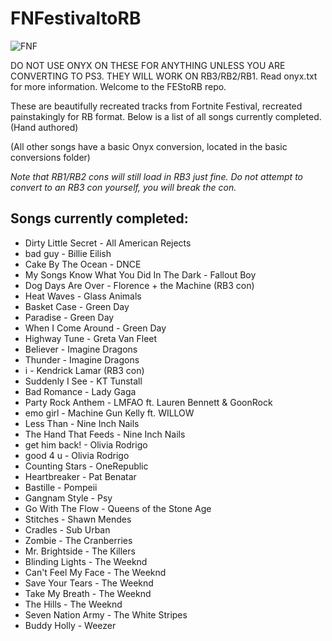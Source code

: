 # FNFestivaltoRB

![FNF](https://github.com/FEStoRB/FNFestivaltoRB/assets/158007129/c65f6997-8300-4c21-b210-2a6d4d7ca76b)

DO NOT USE ONYX ON THESE FOR ANYTHING UNLESS YOU ARE CONVERTING TO PS3. THEY WILL WORK ON RB3/RB2/RB1.
Read onyx.txt for more information.
Welcome to the FEStoRB repo.

These are beautifully recreated tracks from Fortnite Festival, recreated painstakingly for RB format.
Below is a list of all songs currently completed. (Hand authored) 

(All other songs have a basic Onyx conversion, located in the basic conversions folder)

*Note that RB1/RB2 cons will still load in RB3 just fine. Do not attempt to convert to an RB3 con yourself, you will break the con.*

## Songs currently completed:
* Dirty Little Secret - All American Rejects
* bad guy - Billie Eilish
* Cake By The Ocean - DNCE
* My Songs Know What You Did In The Dark - Fallout Boy
* Dog Days Are Over - Florence + the Machine (RB3 con)
* Heat Waves - Glass Animals
* Basket Case - Green Day
* Paradise - Green Day
* When I Come Around - Green Day
* Highway Tune - Greta Van Fleet
* Believer - Imagine Dragons
* Thunder - Imagine Dragons
* i - Kendrick Lamar (RB3 con)
* Suddenly I See - KT Tunstall
* Bad Romance - Lady Gaga
* Party Rock Anthem - LMFAO ft. Lauren Bennett & GoonRock
* emo girl - Machine Gun Kelly ft. WILLOW
* Less Than - Nine Inch Nails
* The Hand That Feeds - Nine Inch Nails
* get him back! - Olivia Rodrigo
* good 4 u - Olivia Rodrigo
* Counting Stars - OneRepublic
* Heartbreaker - Pat Benatar
* Bastille - Pompeii
* Gangnam Style - Psy
* Go With The Flow - Queens of the Stone Age
* Stitches - Shawn Mendes
* Cradles - Sub Urban
* Zombie - The Cranberries
* Mr. Brightside - The Killers
* Blinding Lights - The Weeknd
* Can't Feel My Face - The Weeknd
* Save Your Tears - The Weeknd
* Take My Breath - The Weeknd
* The Hills - The Weeknd
* Seven Nation Army - The White Stripes
* Buddy Holly - Weezer
